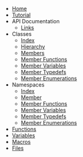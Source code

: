 - [Home](./index.md)
- [Tutorial](./tutorial/index.md)
- API Documentation
    - [Links](muda/links.md)
- Classes
    - [Index](muda/classes.md)
    - [Hierarchy](muda/hierarchy.md)
    - [Members](muda/class_members.md)
    - [Member Functions](muda/class_member_functions.md)
    - [Member Variables](muda/class_member_variables.md)
    - [Member Typedefs](muda/class_member_typedefs.md)
    - [Member Enumerations](muda/class_member_enums.md)
- Namespaces
    - [Index](muda/namespaces.md)
    - [Member](muda/namespace_members.md)
    - [Member Functions](muda/namespace_member_functions.md)
    - [Member Variables](muda/namespace_member_variables.md)
    - [Member Typedefs](muda/namespace_member_typedefs.md)
    - [Member Enumerations](muda/namespace_member_enums.md)
- [Functions](muda/functions.md)
- [Variables](muda/variables.md)
- [Macros](muda/macros.md)
- [Files](muda/files.md)